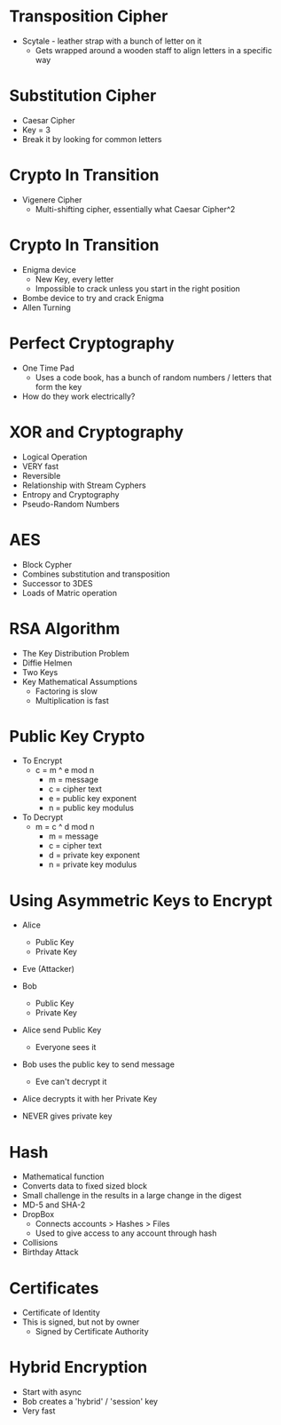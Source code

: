 # Transposition Cipher
- Scytale - leather strap with a bunch of letter on it 
	- Gets wrapped around a wooden staff to align letters in a specific way

# Substitution Cipher
- Caesar Cipher
- Key = 3
- Break it by looking for common letters

# Crypto In Transition
- Vigenere Cipher
	- Multi-shifting cipher, essentially what Caesar Cipher^2

# Crypto In Transition
- Enigma device
	- New Key, every letter
	- Impossible to crack unless you start in the right position
- Bombe device to try and crack Enigma
- Allen Turning

# Perfect Cryptography
- One Time Pad
	- Uses a code book, has a bunch of random numbers / letters that form the key
- How do they work electrically?

# XOR and Cryptography
- Logical Operation
- VERY fast
- Reversible
- Relationship with Stream Cyphers
- Entropy and Cryptography
- Pseudo-Random Numbers

# AES 
- Block Cypher
- Combines substitution and transposition
- Successor to 3DES
-  Loads of Matric operation

# RSA Algorithm
- The Key Distribution Problem
- Diffie Helmen
- Two Keys
- Key Mathematical Assumptions
	- Factoring is slow
	- Multiplication is fast

# Public Key Crypto
- To Encrypt
	- c = m ^ e mod n
		- m = message
		- c = cipher text
		- e = public key exponent
		- n = public key modulus
- To Decrypt
	- m = c ^ d mod n
		- m = message
		- c = cipher text
		- d = private key exponent
		- n = private key modulus

# Using Asymmetric Keys to Encrypt
- Alice
	- Public Key
	- Private Key
- Eve (Attacker)
- Bob
	- Public Key
	- Private Key
- Alice send Public Key
	- Everyone sees it
- Bob uses the public key to send message
	- Eve can't decrypt it 
- Alice decrypts it with her Private Key

- NEVER gives private key

# Hash
- Mathematical function 
- Converts data to fixed sized block
- Small challenge in the results in a large change in the digest
- MD-5 and SHA-2
- DropBox
	- Connects accounts > Hashes > Files
	- Used to give access to any account through hash
- Collisions
- Birthday Attack

# Certificates
- Certificate of Identity
- This is signed, but not by owner
	- Signed by Certificate Authority

# Hybrid Encryption
- Start with async
- Bob creates a 'hybrid' / 'session' key
- Very fast
